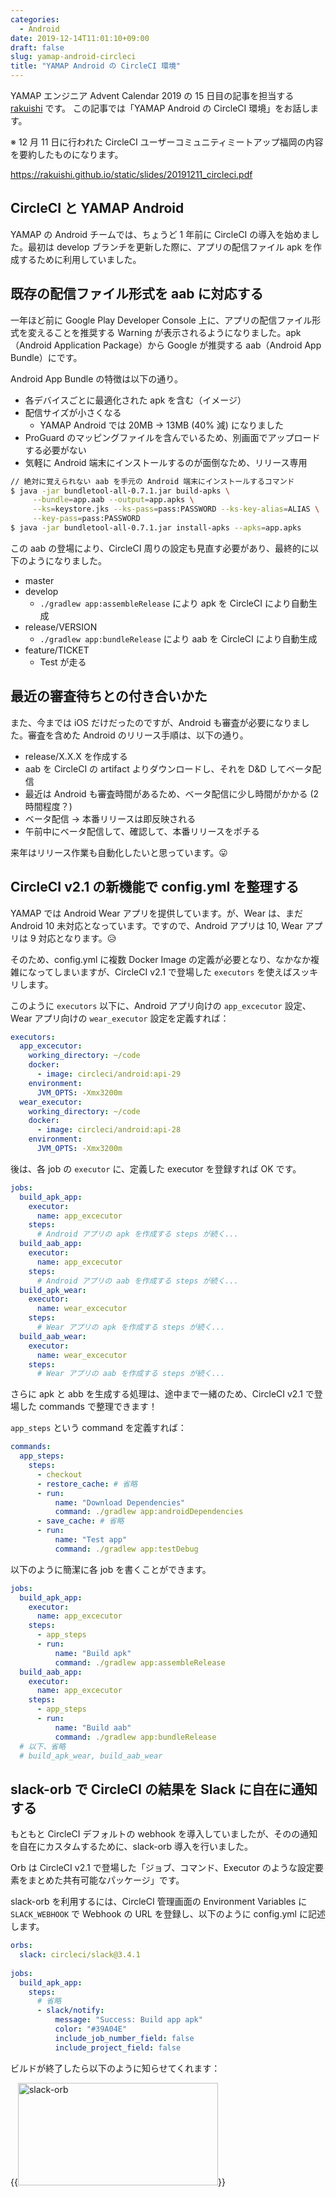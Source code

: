 ```yaml
---
categories:
  - Android
date: 2019-12-14T11:01:10+09:00
draft: false
slug: yamap-android-circleci
title: "YAMAP Android の CircleCI 環境"
---
```


YAMAP エンジニア Advent Calendar 2019 の 15 日目の記事を担当する [rakuishi](https://github.com/rakuishi) です。
この記事では「YAMAP Android の CircleCI 環境」をお話します。

※ 12 月 11 日に行われた CircleCI ユーザーコミュニティミートアップ福岡の内容を要約したものになります。

https://rakuishi.github.io/static/slides/20191211_circleci.pdf

## CircleCI と YAMAP Android

YAMAP の Android チームでは、ちょうど 1 年前に CircleCI の導入を始めました。最初は develop ブランチを更新した際に、アプリの配信ファイル apk を作成するために利用していました。

## 既存の配信ファイル形式を aab に対応する

一年ほど前に Google Play Developer Console 上に、アプリの配信ファイル形式を変えることを推奨する Warning が表示されるようになりました。apk（Android Application Package）から Google が推奨する aab（Android App Bundle）にです。

Android App Bundle の特徴は以下の通り。

- 各デバイスごとに最適化された apk を含む（イメージ）
- 配信サイズが小さくなる
  - YAMAP Android では 20MB → 13MB (40% 減) になりました
- ProGuard のマッピングファイルを含んでいるため、別画面でアップロードする必要がない
- 気軽に Android 端末にインストールするのが面倒なため、リリース専用

```bash
// 絶対に覚えられない aab を手元の Android 端末にインストールするコマンド
$ java -jar bundletool-all-0.7.1.jar build-apks \
     --bundle=app.aab --output=app.apks \
     --ks=keystore.jks --ks-pass=pass:PASSWORD --ks-key-alias=ALIAS \
     --key-pass=pass:PASSWORD
$ java -jar bundletool-all-0.7.1.jar install-apks --apks=app.apks
```

この aab の登場により、CircleCI 周りの設定も見直す必要があり、最終的に以下のようになりました。

- master
- develop
  - `./gradlew app:assembleRelease` により apk を CircleCI により自動生成
- release/VERSION
  - `./gradlew app:bundleRelease` により aab を CircleCI により自動生成
- feature/TICKET
  - Test が走る

## 最近の審査待ちとの付き合いかた

また、今までは iOS だけだったのですが、Android も審査が必要になりました。審査を含めた Android のリリース手順は、以下の通り。

- release/X.X.X を作成する
- aab を CircleCI の artifact よりダウンロードし、それを D&D してベータ配信
- 最近は Android も審査時間があるため、ベータ配信に少し時間がかかる (2時間程度？)
- ベータ配信 → 本番リリースは即反映される
- 午前中にベータ配信して、確認して、本番リリースをポチる

来年はリリース作業も自動化したいと思っています。😛

## CircleCI v2.1 の新機能で config.yml を整理する

YAMAP では Android Wear アプリを提供しています。が、Wear は、まだ Android 10 未対応となっています。ですので、Android アプリは 10, Wear アプリは 9 対応となります。😥

そのため、config.yml に複数 Docker Image の定義が必要となり、なかなか複雑になってしまいますが、CircleCI v2.1 で登場した `executors` を使えばスッキリします。

このように `executors` 以下に、Android アプリ向けの `app_excecutor` 設定、Wear アプリ向けの `wear_executor` 設定を定義すれば：

```yml
executors:
  app_excecutor:
    working_directory: ~/code
    docker:
      - image: circleci/android:api-29
    environment:
      JVM_OPTS: -Xmx3200m
  wear_executor:
    working_directory: ~/code
    docker:
      - image: circleci/android:api-28
    environment:
      JVM_OPTS: -Xmx3200m
```

後は、各 job の `executor` に、定義した executor を登録すれば OK です。

```yml
jobs:
  build_apk_app:
    executor:
      name: app_excecutor
    steps:
      # Android アプリの apk を作成する steps が続く...
  build_aab_app:
    executor:
      name: app_excecutor
    steps:
      # Android アプリの aab を作成する steps が続く...
  build_apk_wear:
    executor:
      name: wear_excecutor
    steps:
      # Wear アプリの apk を作成する steps が続く...
  build_aab_wear:
    executor:
      name: wear_excecutor
    steps:
      # Wear アプリの aab を作成する steps が続く...
```

さらに apk と abb を生成する処理は、途中まで一緒のため、CircleCI v2.1 で登場した commands で整理できます！

`app_steps` という command を定義すれば：

```yml
commands:
  app_steps:
    steps:
      - checkout
      - restore_cache: # 省略
      - run:
          name: "Download Dependencies"
          command: ./gradlew app:androidDependencies
      - save_cache: # 省略
      - run:
          name: "Test app"
          command: ./gradlew app:testDebug
```

以下のように簡潔に各 job を書くことができます。

```yml
jobs:
  build_apk_app:
    executor:
      name: app_excecutor
    steps:
      - app_steps
      - run:
          name: "Build apk"
          command: ./gradlew app:assembleRelease
  build_aab_app:
    executor:
      name: app_excecutor
    steps:
      - app_steps
      - run:
          name: "Build aab"
          command: ./gradlew app:bundleRelease
  # 以下、省略
  # build_apk_wear, build_aab_wear
```

## slack-orb で CircleCI の結果を Slack に自在に通知する

もともと CircleCI デフォルトの webhook を導入していましたが、そのの通知を自在にカスタムするために、slack-orb 導入を行いました。

Orb は CircleCI v2.1 で登場した「ジョブ、コマンド、Executor のような設定要素をまとめた共有可能なパッケージ」です。

slack-orb を利用するには、CircleCI 管理画面の Environment Variables に `SLACK_WEBHOOK` で Webhook の URL を登録し、以下のように config.yml に記述します。

```yml
orbs:
  slack: circleci/slack@3.4.1
 
jobs:
  build_apk_app:
    steps:
      # 省略
      - slack/notify:
          message: "Success: Build app apk"
          color: "#39A04E"
          include_job_number_field: false
          include_project_field: false
```

ビルドが終了したら以下のように知らせてくれます：

{{<img alt="slack-orb" src="/images/2019/12/slack-orb.png" width="320" height="164">}}
